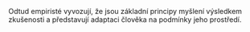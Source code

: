 Odtud empiristé vyvozují, že jsou základní principy myšlení výsledkem zkušenosti a představují adaptaci člověka na podmínky jeho prostředí.
